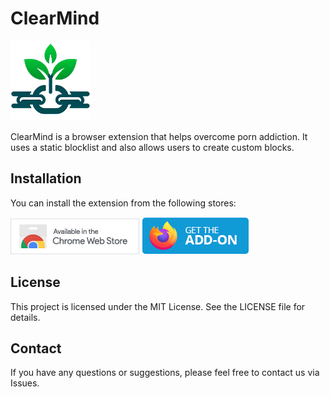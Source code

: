 # ClearMind

![Extension Icon](assets/icons/icon128.png)

ClearMind is a browser extension that helps overcome porn addiction. It uses a static blocklist and also allows users to create custom blocks.

## Installation

You can install the extension from the following stores:

[![Chrome Extension](readme_assets/badge-chrome.png)](https://chromewebstore.google.com/detail/clearmind-%E2%80%94-block-pornadu/dgiopelblkcgmobjhbfpcdecdenihlcb)
[![Firefox Add-on](readme_assets/badge-amo.png)](https://addons.mozilla.org/en-US/firefox/addon/clearmind-block-porn-websites/)

## License

This project is licensed under the MIT License. See the LICENSE file for details.

## Contact

If you have any questions or suggestions, please feel free to contact us via Issues.
